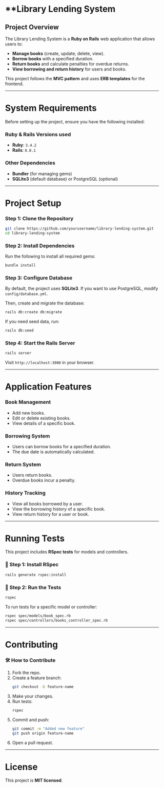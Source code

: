 # **Library Lending System  

## Project Overview  
The Library Lending System is a **Ruby on Rails** web application that allows users to:  
- **Manage books** (create, update, delete, view).  
- **Borrow books** with a specified duration.  
- **Return books** and calculate penalties for overdue returns.  
- **View borrowing and return history** for users and books.  

This project follows the **MVC pattern** and uses **ERB templates** for the frontend.

---

# System Requirements  
Before setting up the project, ensure you have the following installed:  

### Ruby & Rails Versions used
- **Ruby**: `3.4.2`  
- **Rails**: `8.0.1`  

### Other Dependencies
- **Bundler** (for managing gems)
- **SQLite3** (default database) or PostgreSQL (optional)


---

# Project Setup

### Step 1: Clone the Repository
```sh
git clone https://github.com/yourusername/library-lending-system.git
cd library-lending-system
```

### Step 2: Install Dependencies
Run the following to install all required gems:
```sh
bundle install
```

### Step 3: Configure Database
By default, the project uses **SQLite3**. If you want to use PostgreSQL, modify `config/database.yml`.  

Then, create and migrate the database:
```sh
rails db:create db:migrate
```

If you need seed data, run:
```sh
rails db:seed
```

### Step 4: Start the Rails Server
```sh
rails server
```
Visit `http://localhost:3000` in your browser.

---

# Application Features
### Book Management
- Add new books.
- Edit or delete existing books.
- View details of a specific book.

### Borrowing System
- Users can borrow books for a specified duration.
- The due date is automatically calculated.

### Return System
- Users return books.
- Overdue books incur a penalty.

### History Tracking
- View all books borrowed by a user.
- View the borrowing history of a specific book.
- View return history for a user or book.

---

# Running Tests
This project includes **RSpec tests** for models and controllers.

### 📌 Step 1: Install RSpec
```sh
rails generate rspec:install
```

### 📌 Step 2: Run the Tests
```sh
rspec
```

To run tests for a specific model or controller:
```sh
rspec spec/models/book_spec.rb
rspec spec/controllers/books_controller_spec.rb
```

---


# Contributing
### 🛠️ How to Contribute
1. Fork the repo.
2. Create a feature branch:
   ```sh
   git checkout -b feature-name
   ```
3. Make your changes.
4. Run tests:
   ```sh
   rspec
   ```
5. Commit and push:
   ```sh
   git commit -m "Added new feature"
   git push origin feature-name
   ```
6. Open a pull request.

---

# License
This project is **MIT licensed**.